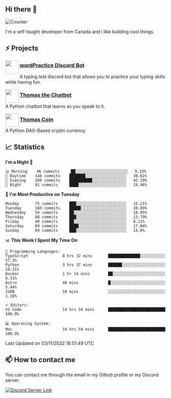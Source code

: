 <h2>Hi there 👋</h2>

![Counter](https://komarev.com/ghpvc/?username=principle105)

<p>I'm a self-taught developer from Canada and I like building cool things.</p>

<h2>⚡ Projects</h2>

<img align="left" src="https://i.imgur.com/BIzs17V.png" width="42" height="42" />
<h3><a target="_blank" href="https://discord.com/application-directory/743183681182498906">wordPractice Discord Bot</a></h3>
<p>A typing test discord bot that allows you to practice your typing skills while having fun.</p>

<img align="left" src="https://i.imgur.com/hA9YF2s.png" width="42" height="42" />
<h3><a href="https://github.com/principle105/thomasthechatbot">Thomas the Chatbot</a></h3>
<p>A Python chatbot that learns as you speak to it.</p>

<img align="left" src="https://i.imgur.com/4FdQpgN.png" width="42" height="42" />
<h3><a href="https://github.com/principle105/thomas-coin">Thomas Coin</a></h3>
<p>A Python DAG-Based crypto currency.</p>

<h2>📈 Statistics</h2>

<!--START_SECTION:waka-->
**I'm a Night 🦉** 

```text
🌞 Morning    46 commits     ██░░░░░░░░░░░░░░░░░░░░░░░   9.33% 
🌆 Daytime    148 commits    ███████░░░░░░░░░░░░░░░░░░   30.02% 
🌃 Evening    208 commits    ██████████░░░░░░░░░░░░░░░   42.19% 
🌙 Night      91 commits     ████░░░░░░░░░░░░░░░░░░░░░   18.46%

```
📅 **I'm Most Productive on Tuesday** 

```text
Monday       75 commits     ███░░░░░░░░░░░░░░░░░░░░░░   15.21% 
Tuesday      103 commits    █████░░░░░░░░░░░░░░░░░░░░   20.89% 
Wednesday    54 commits     ██░░░░░░░░░░░░░░░░░░░░░░░   10.95% 
Thursday     68 commits     ███░░░░░░░░░░░░░░░░░░░░░░   13.79% 
Friday       40 commits     ██░░░░░░░░░░░░░░░░░░░░░░░   8.11% 
Saturday     84 commits     ████░░░░░░░░░░░░░░░░░░░░░   17.04% 
Sunday       69 commits     ███░░░░░░░░░░░░░░░░░░░░░░   14.0%

```


📊 **This Week I Spent My Time On** 

```text
💬 Programming Languages: 
TypeScript               8 hrs 32 mins       ██████████████░░░░░░░░░░░   57.3% 
Python                   3 hrs 37 mins       ██████░░░░░░░░░░░░░░░░░░░   24.31% 
Docker                   1 hr 14 mins        ██░░░░░░░░░░░░░░░░░░░░░░░   8.31% 
Astro                    48 mins             █░░░░░░░░░░░░░░░░░░░░░░░░   5.44% 
JSON                     10 mins             ░░░░░░░░░░░░░░░░░░░░░░░░░   1.18%

🔥 Editors: 
VS Code                  14 hrs 54 mins      █████████████████████████   100.0%

💻 Operating System: 
Mac                      14 hrs 54 mins      █████████████████████████   100.0%

```


 Last Updated on 03/11/2022 18:51:49 UTC
<!--END_SECTION:waka-->

<h2>📫 How to contact me</h2>

You can contact me through the email in my Github profile or my Discord server.

[![Discord Server Link](https://dcbadge.vercel.app/api/server/DHnk46C)](https://discord.gg/DHnk46C)

